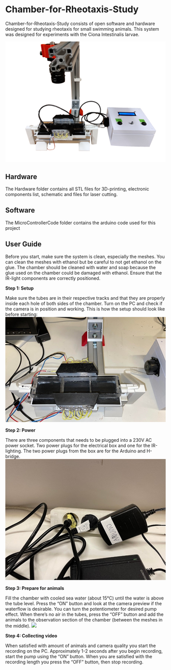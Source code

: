 # Chamber-for-Rheotaxis-Study

Chamber-for-Rheotaxis-Study consists of open software and hardware designed for studying rheotaxis for small swimming animals. This system was designed for experiments with the Ciona Intestinalis larvae.

![](https://github.com/EmilNostbakken/Chamber-for-Rheotaxis-Study/blob/main/Pictures/Heile_Oppsettet.png?raw=true)

## Hardware

The Hardware folder contains all STL files for 3D-printing, electronic components list, schematic and files for laser cutting.

## Software
The MicroControllerCode folder contains the arduino code used for this project

## User Guide

Before you start, make sure the system is clean, especially the meshes. You can clean the meshes with ethanol but be careful to not get ethanol on the glue. The chamber should be cleaned with water and soap because the glue used on the chamber could be damaged with ethanol. Ensure that the IR-light components are correctly positioned.

__Step 1: Setup__

Make sure the tubes are in their respective tracks and that they are properly inside each hole of both sides of the chamber. Turn on the PC and check if the camera is in position and working. This is how the setup should look like before starting:
![](https://github.com/EmilNostbakken/Chamber-for-Rheotaxis-Study/blob/main/Pictures/Picture1.jpg?raw=true)

__Step 2: Power__

There are three components that needs to be plugged into a 230V AC power socket. Two power plugs for the electrical box and one for the IR-lighting. The two power plugs from the box are for the Arduino and H-bridge.
![](https://github.com/EmilNostbakken/Chamber-for-Rheotaxis-Study/blob/main/Pictures/Picture2.jpg?raw=true)

__Step 3: Prepare for animals__

Fill the chamber with cooled sea water (about 15°C) until the water is above the tube level. Press the “ON” button and look at the camera preview if the waterflow is desirable. You can turn the potentiometer for desired pump effect. When there’s no air in the tubes, press the “OFF” button and add the animals to the observation section of the chamber (between the meshes in the middle).
![](https://github.com/EmilNostbakken/Chamber-for-Rheotaxis-Study/blob/main/Pictures/Picture3.jpg?raw=true)

__Step 4: Collecting video__

When satisfied with amount of animals and camera quality you start the recording on the PC. Approximately 1-2 seconds after you begin recording, start the pump using the “ON” button. When you are satisfied with the recording length you press the “OFF” button, then stop recording.
